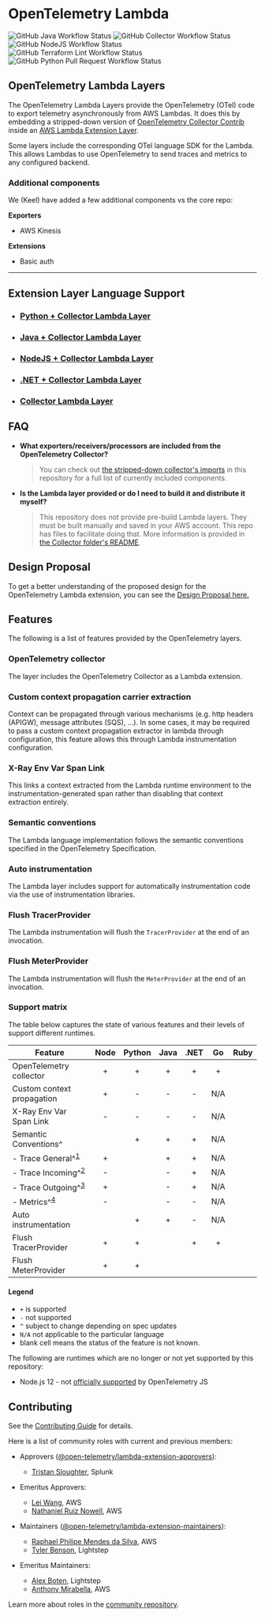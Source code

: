 # OpenTelemetry Lambda

![GitHub Java Workflow Status](https://img.shields.io/github/actions/workflow/status/open-telemetry/opentelemetry-lambda/ci-java.yml?branch%3Amain&label=CI%20%28Java%29&style=for-the-badge)
![GitHub Collector Workflow Status](https://img.shields.io/github/actions/workflow/status/open-telemetry/opentelemetry-lambda/ci-collector.yml?branch%3Amain&label=CI%20%28Collector%29&style=for-the-badge)
![GitHub NodeJS Workflow Status](https://img.shields.io/github/actions/workflow/status/open-telemetry/opentelemetry-lambda/ci-nodejs.yml?branch%3Amain&label=CI%20%28NodeJS%29&style=for-the-badge)
![GitHub Terraform Lint Workflow Status](https://img.shields.io/github/actions/workflow/status/open-telemetry/opentelemetry-lambda/ci-terraform.yml?branch%3Amain&label=CI%20%28Terraform%20Lint%29&style=for-the-badge)
![GitHub Python Pull Request Workflow Status](https://img.shields.io/github/actions/workflow/status/open-telemetry/opentelemetry-lambda/pr-python.yml?branch%3Amain&label=Pull%20Request%20%28Python%29&style=for-the-badge)

## OpenTelemetry Lambda Layers

The OpenTelemetry Lambda Layers provide the OpenTelemetry (OTel) code to export telemetry asynchronously from AWS Lambdas. It does this by embedding a stripped-down version of [OpenTelemetry Collector Contrib](https://github.com/open-telemetry/opentelemetry-collector-contrib) inside an [AWS Lambda Extension Layer](https://aws.amazon.com/blogs/compute/introducing-aws-lambda-extensions-in-preview/).

Some layers include the corresponding OTel language SDK for the Lambda. This allows Lambdas to use OpenTelemetry to send traces and metrics to any configured backend.

### Additional components

We (Keel) have added a few additional components vs the core repo:

**Exporters**

- AWS Kinesis

**Extensions**

- Basic auth

---

## Extension Layer Language Support

- ### [Python + Collector Lambda Layer](python/README.md)
- ### [Java + Collector Lambda Layer](java/README.md)
- ### [NodeJS + Collector Lambda Layer](nodejs/README.md)
- ### [.NET + Collector Lambda Layer](dotnet/README.md)
- ### [Collector Lambda Layer](collector/README.md)

## FAQ

- **What exporters/receivers/processors are included from the OpenTelemetry Collector?**
  > You can check out [the stripped-down collector's imports](https://github.com/open-telemetry/opentelemetry-lambda/blob/main/collector/lambdacomponents/default.go#L18) in this repository for a full list of currently included components.
- **Is the Lambda layer provided or do I need to build it and distribute it myself?**
  > This repository does not provide pre-build Lambda layers. They must be built manually and saved in your AWS account. This repo has files to facilitate doing that. More information is provided in [the Collector folder's README](collector/README.md).

## Design Proposal

To get a better understanding of the proposed design for the OpenTelemetry Lambda extension, you can see the [Design Proposal here.](docs/design_proposal.md)

## Features

The following is a list of features provided by the OpenTelemetry layers.

### OpenTelemetry collector

The layer includes the OpenTelemetry Collector as a Lambda extension.

### Custom context propagation carrier extraction

Context can be propagated through various mechanisms (e.g. http headers (APIGW), message attributes (SQS), ...). In some cases, it may be required to pass a custom context propagation extractor in lambda through configuration, this feature allows this through Lambda instrumentation configuration.

### X-Ray Env Var Span Link

This links a context extracted from the Lambda runtime environment to the instrumentation-generated span rather than disabling that context extraction entirely.

### Semantic conventions

The Lambda language implementation follows the semantic conventions specified in the OpenTelemetry Specification.

### Auto instrumentation

The Lambda layer includes support for automatically instrumentation code via the use of instrumentation libraries.

### Flush TracerProvider

The Lambda instrumentation will flush the `TracerProvider` at the end of an invocation.

### Flush MeterProvider

The Lambda instrumentation will flush the `MeterProvider` at the end of an invocation.

### Support matrix

The table below captures the state of various features and their levels of support different runtimes.

| Feature                         | Node | Python | Java | .NET | Go  | Ruby |
| ------------------------------- | :--: | :----: | :--: | :--: | :-: | :--: |
| OpenTelemetry collector         |  +   |   +    |  +   |  +   |  +  |      |
| Custom context propagation      |  +   |   -    |  -   |  -   | N/A |      |
| X-Ray Env Var Span Link         |  -   |   -    |  -   |  -   | N/A |      |
| Semantic Conventions^           |      |   +    |  +   |  +   | N/A |      |
| - Trace General^<sup>[1]</sup>  |  +   |        |  +   |  +   | N/A |      |
| - Trace Incoming^<sup>[2]</sup> |  -   |        |  -   |  +   | N/A |      |
| - Trace Outgoing^<sup>[3]</sup> |  +   |        |  -   |  +   | N/A |      |
| - Metrics^<sup>[4]</sup>        |  -   |        |  -   |  -   | N/A |      |
| Auto instrumentation            |      |   +    |  +   |  -   | N/A |      |
| Flush TracerProvider            |  +   |   +    |      |  +   |  +  |      |
| Flush MeterProvider             |  +   |   +    |      |      |     |      |

#### Legend

- `+` is supported
- `-` not supported
- `^` subject to change depending on spec updates
- `N/A` not applicable to the particular language
- blank cell means the status of the feature is not known.

The following are runtimes which are no longer or not yet supported by this repository:

- Node.js 12 - not [officially supported](https://github.com/open-telemetry/opentelemetry-js#supported-runtimes) by OpenTelemetry JS

[1]: https://github.com/open-telemetry/opentelemetry-specification/blob/main/specification/trace/semantic_conventions/faas.md#general-attributes
[2]: https://github.com/open-telemetry/opentelemetry-specification/blob/main/specification/trace/semantic_conventions/faas.md#incoming-invocations
[3]: https://github.com/open-telemetry/opentelemetry-specification/blob/main/specification/trace/semantic_conventions/faas.md#outgoing-invocations
[4]: https://github.com/open-telemetry/opentelemetry-specification/blob/main/specification/metrics/semantic_conventions/faas-metrics.md#faas-invocations

## Contributing

See the [Contributing Guide](CONTRIBUTING.md) for details.

Here is a list of community roles with current and previous members:

- Approvers ([@open-telemetry/lambda-extension-approvers](https://github.com/orgs/open-telemetry/teams/lambda-extension-approvers)):

  - [Tristan Sloughter](https://github.com/tsloughter), Splunk

- Emeritus Approvers:

  - [Lei Wang](https://github.com/wangzlei), AWS
  - [Nathaniel Ruiz Nowell](https://github.com/NathanielRN), AWS

- Maintainers ([@open-telemetry/lambda-extension-maintainers](https://github.com/orgs/open-telemetry/teams/lambda-extension-maintainers)):

  - [Raphael Philipe Mendes da Silva](https://github.com/rapphil), AWS
  - [Tyler Benson](https://github.com/tylerbenson), Lightstep

- Emeritus Maintainers:

  - [Alex Boten](https://github.com/codeboten), Lightstep
  - [Anthony Mirabella](https://github.com/Aneurysm9), AWS

Learn more about roles in the [community repository](https://github.com/open-telemetry/community/blob/main/community-membership.md).
